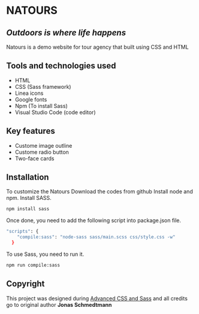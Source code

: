 # NATOURS

## _Outdoors is where life happens_

Natours is a demo website for tour agency that built using CSS and HTML

## Tools and technologies used

- HTML
- CSS (Sass framework)
- Linea icons
- Google fonts
- Npm (To install Sass)
- Visual Studio Code (code editor)

## Key features

- Custome image outline
- Custome radio button
- Two-face cards

## Installation

To customize the Natours Download the codes from github
Install node and npm.
Install SASS.

```sh
npm install sass
```

Once done, you need to add the following script into package.json file.

```sh
"scripts": {
    "compile:sass": "node-sass sass/main.scss css/style.css -w"
  }
```

To use Sass, you need to run it.

```sh
npm run compile:sass
```

## Copyright

This project was designed during [Advanced CSS and Sass](https://www.udemy.com/course/advanced-css-and-sass/) and all credits go to original author **Jonas Schmedtmann**
